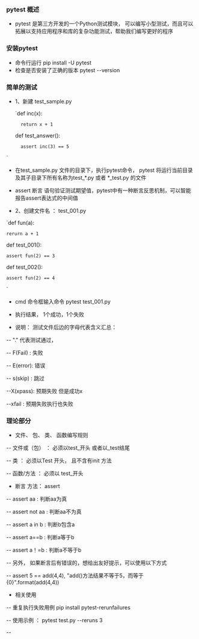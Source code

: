 ### pytest 概述
* pytest 是第三方开发的一个Python测试模块， 可以编写小型测试，而且可以拓展以支持应用程序和库的复杂功能测试，帮助我们编写更好的程序

### 安装pytest

* 命令行运行 pip install -U pytest
* 检查是否安装了正确的版本   pytest --version

### 简单的测试

* 1、新建  test_sample.py

  `def inc(x): 
  
        return x + 1    
        
    def test_answer():  
    
        assert inc(3) == 5 
 `
 
* 在test_sample.py 文件的目录下，执行pytest命令， pytest 将运行当前目录及其子目录下所有名称为test_*.py  或者 *_test.py 的文件

* assert 断言 语句验证测试期望值，pytest中有一种断言反思机制，可以智能报告assert表达式的中间值

* 2、创建文件名  ：  test_001.py


`def fun(a):

    rerurn a + 1
    
 def test_001():
 
    assert fun(2) == 3
    
 def test_002():
    
    assert fun(2) == 4
    
`

* cmd 命令框输入命令   pytest test_001.py

* 执行结果， 1个成功，1个失败

* 说明： 测试文件后边的字母代表含义汇总：

-- "." 代表测试通过，

-- F(Fail) : 失败

-- E(error): 错误

-- s(skip) : 跳过

--X(xpass): 预期失败 但是成功x

--xfail : 预期失败执行也失败

### 理论部分

* 文件、 包、 类、 函数编写规则

-- 文件或（包） ： 必须以test_开头 或者以_test结尾

-- 类 ： 必须以Test 开头， 且不含有init 方法

-- 函数/方法  ： 必须以 test_开头

* 断言 方法： assert

-- assert aa : 判断aa为真

-- assert not aa : 判断aa不为真

-- assert a in b : 判断b包含a

-- assert a==b : 判断a等于b

-- assert a！=b : 判断a不等于b

-- 另外， 如果断言后有错误的，想给出友好提示，可以使用以下方式

-- assert 5 == add(4,4), "add()方法结果不等于5，而等于{0}".format(add(4,4))

* 相关使用

-- 重复执行失败用例  pip install pytest-rerunfailures

-- 使用示例 ： pytest test.py --reruns 3

-- 


